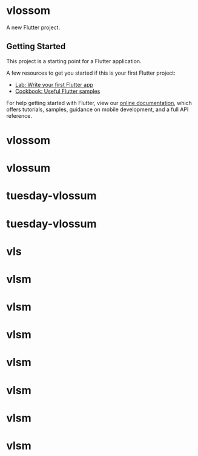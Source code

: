 # vlossom

A new Flutter project.

## Getting Started

This project is a starting point for a Flutter application.

A few resources to get you started if this is your first Flutter project:

- [Lab: Write your first Flutter app](https://flutter.dev/docs/get-started/codelab)
- [Cookbook: Useful Flutter samples](https://flutter.dev/docs/cookbook)

For help getting started with Flutter, view our
[online documentation](https://flutter.dev/docs), which offers tutorials,
samples, guidance on mobile development, and a full API reference.
# vlossom
# vlossum
# tuesday-vlossum
# tuesday-vlossum
# vls
# vlsm
# vlsm
# vlsm
# vlsm
# vlsm
# vlsm
# vlsm
